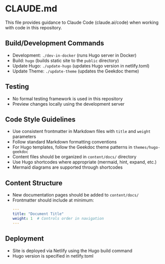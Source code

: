 # CLAUDE.md

This file provides guidance to Claude Code (claude.ai/code) when working with code in this repository.

## Build/Development Commands
- Development: `./dev-in-docker` (runs Hugo server in Docker)
- Build: `hugo` (builds static site to the `public` directory)
- Update Hugo: `./update-hugo` (updates Hugo version in netlify.toml)
- Update Theme: `./update-theme` (updates the Geekdoc theme)

## Testing
- No formal testing framework is used in this repository
- Preview changes locally using the development server

## Code Style Guidelines
- Use consistent frontmatter in Markdown files with `title` and `weight` parameters
- Follow standard Markdown formatting conventions
- For Hugo templates, follow the Geekdoc theme patterns in `themes/hugo-geekdoc`
- Content files should be organized in `content/docs/` directory
- Use Hugo shortcodes where appropriate (mermaid, hint, expand, etc.)
- Mermaid diagrams are supported through shortcodes

## Content Structure
- New documentation pages should be added to `content/docs/`
- Frontmatter should include at minimum:
  ```yaml
  ---
  title: "Document Title"
  weight: 1  # Controls order in navigation
  ---
  ```

## Deployment
- Site is deployed via Netlify using the Hugo build command
- Hugo version is specified in netlify.toml
